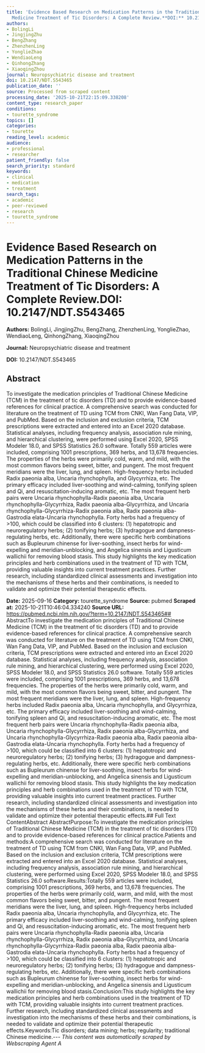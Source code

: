 ```yaml
---
title: 'Evidence Based Research on Medication Patterns in the Traditional Chinese
  Medicine Treatment of Tic Disorders: A Complete Review.**DOI:** 10.2147/NDT.S543465'
authors:
- BolingLi
- JingjingZhu
- BengZhang
- ZhenzhenLing
- YonglieZhao
- WendiaoLeng
- QinhongZhang
- XiaoqingZhou
journal: Neuropsychiatric disease and treatment
doi: 10.2147/NDT.S543465
publication_date: ''
source: Processed from scraped content
processing_date: '2025-10-21T22:15:09.338208'
content_type: research_paper
conditions:
- tourette_syndrome
topics: []
categories:
- tourette
reading_level: academic
audience:
- professional
- researcher
patient_friendly: false
search_priority: standard
keywords:
- clinical
- medication
- treatment
search_tags:
- academic
- peer-reviewed
- research
- tourette_syndrome
---
```


# Evidence Based Research on Medication Patterns in the Traditional Chinese Medicine Treatment of Tic Disorders: A Complete Review.**DOI:** 10.2147/NDT.S543465

**Authors:** BolingLi, JingjingZhu, BengZhang, ZhenzhenLing, YonglieZhao, WendiaoLeng, QinhongZhang, XiaoqingZhou

**Journal:** Neuropsychiatric disease and treatment

**DOI:** 10.2147/NDT.S543465

## Abstract

To investigate the medication principles of Traditional Chinese Medicine (TCM) in the treatment of tic disorders (TD) and to provide evidence-based references for clinical practice.
A comprehensive search was conducted for literature on the treatment of TD using TCM from CNKI, Wan Fang Data, VIP, and PubMed. Based on the inclusion and exclusion criteria, TCM prescriptions were extracted and entered into an Excel 2020 database. Statistical analyses, including frequency analysis, association rule mining, and hierarchical clustering, were performed using Excel 2020, SPSS Modeler 18.0, and SPSS Statistics 26.0 software.
Totally 559 articles were included, comprising 1001 prescriptions, 369 herbs, and 13,678 frequencies. The properties of the herbs were primarily cold, warm, and mild, with the most common flavors being sweet, bitter, and pungent. The most frequent meridians were the liver, lung, and spleen. High-frequency herbs included Radix paeonia alba, Uncaria rhynchophylla, and Glycyrrhiza, etc. The primary efficacy included liver-soothing and wind-calming, tonifying spleen and Qi, and resuscitation-inducing aromatic, etc. The most frequent herb pairs were Uncaria rhynchophylla-Radix paeonia alba, Uncaria rhynchophylla-Glycyrrhiza, Radix paeonia alba-Glycyrrhiza, and Uncaria rhynchophylla-Glycyrrhiza-Radix paeonia alba, Radix paeonia alba-Gastrodia elata-Uncaria rhynchophylla. Forty herbs had a frequency of >100, which could be classified into 6 clusters: (1) hepatotropic and neuroregulatory herbs; (2) tonifying herbs; (3) hydragogue and dampness-regulating herbs, etc. Additionally, there were specific herb combinations such as Bupleurum chinense for liver-soothing, insect herbs for wind-expelling and meridian-unblocking, and Angelica sinensis and Ligusticum wallichii for removing blood stasis.
This study highlights the key medication principles and herb combinations used in the treatment of TD with TCM, providing valuable insights into current treatment practices. Further research, including standardized clinical assessments and investigation into the mechanisms of these herbs and their combinations, is needed to validate and optimize their potential therapeutic effects.

**Date:** 2025-09-16
**Category:** tourette_syndrome
**Source:** pubmed
**Scraped at:** 2025-10-21T10:46:04.334240
**Source URL:** https://pubmed.ncbi.nlm.nih.gov/?term=10.2147/NDT.S543465## AbstractTo investigate the medication principles of Traditional Chinese Medicine (TCM) in the treatment of tic disorders (TD) and to provide evidence-based references for clinical practice.
A comprehensive search was conducted for literature on the treatment of TD using TCM from CNKI, Wan Fang Data, VIP, and PubMed. Based on the inclusion and exclusion criteria, TCM prescriptions were extracted and entered into an Excel 2020 database. Statistical analyses, including frequency analysis, association rule mining, and hierarchical clustering, were performed using Excel 2020, SPSS Modeler 18.0, and SPSS Statistics 26.0 software.
Totally 559 articles were included, comprising 1001 prescriptions, 369 herbs, and 13,678 frequencies. The properties of the herbs were primarily cold, warm, and mild, with the most common flavors being sweet, bitter, and pungent. The most frequent meridians were the liver, lung, and spleen. High-frequency herbs included Radix paeonia alba, Uncaria rhynchophylla, and Glycyrrhiza, etc. The primary efficacy included liver-soothing and wind-calming, tonifying spleen and Qi, and resuscitation-inducing aromatic, etc. The most frequent herb pairs were Uncaria rhynchophylla-Radix paeonia alba, Uncaria rhynchophylla-Glycyrrhiza, Radix paeonia alba-Glycyrrhiza, and Uncaria rhynchophylla-Glycyrrhiza-Radix paeonia alba, Radix paeonia alba-Gastrodia elata-Uncaria rhynchophylla. Forty herbs had a frequency of >100, which could be classified into 6 clusters: (1) hepatotropic and neuroregulatory herbs; (2) tonifying herbs; (3) hydragogue and dampness-regulating herbs, etc. Additionally, there were specific herb combinations such as Bupleurum chinense for liver-soothing, insect herbs for wind-expelling and meridian-unblocking, and Angelica sinensis and Ligusticum wallichii for removing blood stasis.
This study highlights the key medication principles and herb combinations used in the treatment of TD with TCM, providing valuable insights into current treatment practices. Further research, including standardized clinical assessments and investigation into the mechanisms of these herbs and their combinations, is needed to validate and optimize their potential therapeutic effects.## Full Text ContentAbstract AbstractPurpose:To investigate the medication principles of Traditional Chinese Medicine (TCM) in the treatment of tic disorders (TD) and to provide evidence-based references for clinical practice.Patients and methods:A comprehensive search was conducted for literature on the treatment of TD using TCM from CNKI, Wan Fang Data, VIP, and PubMed. Based on the inclusion and exclusion criteria, TCM prescriptions were extracted and entered into an Excel 2020 database. Statistical analyses, including frequency analysis, association rule mining, and hierarchical clustering, were performed using Excel 2020, SPSS Modeler 18.0, and SPSS Statistics 26.0 software.Results:Totally 559 articles were included, comprising 1001 prescriptions, 369 herbs, and 13,678 frequencies. The properties of the herbs were primarily cold, warm, and mild, with the most common flavors being sweet, bitter, and pungent. The most frequent meridians were the liver, lung, and spleen. High-frequency herbs included Radix paeonia alba, Uncaria rhynchophylla, and Glycyrrhiza, etc. The primary efficacy included liver-soothing and wind-calming, tonifying spleen and Qi, and resuscitation-inducing aromatic, etc. The most frequent herb pairs were Uncaria rhynchophylla-Radix paeonia alba, Uncaria rhynchophylla-Glycyrrhiza, Radix paeonia alba-Glycyrrhiza, and Uncaria rhynchophylla-Glycyrrhiza-Radix paeonia alba, Radix paeonia alba-Gastrodia elata-Uncaria rhynchophylla. Forty herbs had a frequency of >100, which could be classified into 6 clusters: (1) hepatotropic and neuroregulatory herbs; (2) tonifying herbs; (3) hydragogue and dampness-regulating herbs, etc. Additionally, there were specific herb combinations such as Bupleurum chinense for liver-soothing, insect herbs for wind-expelling and meridian-unblocking, and Angelica sinensis and Ligusticum wallichii for removing blood stasis.Conclusion:This study highlights the key medication principles and herb combinations used in the treatment of TD with TCM, providing valuable insights into current treatment practices. Further research, including standardized clinical assessments and investigation into the mechanisms of these herbs and their combinations, is needed to validate and optimize their potential therapeutic effects.Keywords:Tic disorders; data mining; herbs; regularity; traditional Chinese medicine.---
*This content was automatically scraped by Webscraping Agent A*